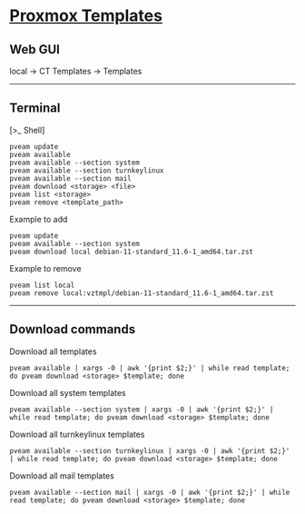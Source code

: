 # [Proxmox Templates](https://pve.proxmox.com/pve-docs/pveam.1.html)
## Web GUI
local -> CT Templates -> Templates

---

## Terminal 
[>_ Shell]
```
pveam update
pveam available
pveam available --section system
pveam available --section turnkeylinux
pveam available --section mail
pveam download <storage> <file>
pveam list <storage>
pveam remove <template_path>
```
Example to add
```
pveam update
pveam available --section system
pveam download local debian-11-standard_11.6-1_amd64.tar.zst
```
Example to remove
```
pveam list local
pveam remove local:vztmpl/debian-11-standard_11.6-1_amd64.tar.zst
```

---

## Download commands
Download all templates
```
pveam available | xargs -0 | awk '{print $2;}' | while read template; do pveam download <storage> $template; done
```
Download all system templates
```
pveam available --section system | xargs -0 | awk '{print $2;}' | while read template; do pveam download <storage> $template; done
```
Download all turnkeylinux templates
```
pveam available --section turnkeylinux | xargs -0 | awk '{print $2;}' | while read template; do pveam download <storage> $template; done
```
Download all mail templates
```
pveam available --section mail | xargs -0 | awk '{print $2;}' | while read template; do pveam download <storage> $template; done
```
